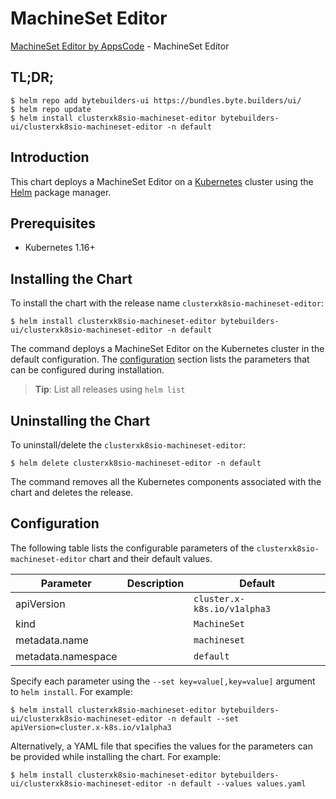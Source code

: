 # MachineSet Editor

[MachineSet Editor by AppsCode](https://byte.builders) - MachineSet Editor

## TL;DR;

```console
$ helm repo add bytebuilders-ui https://bundles.byte.builders/ui/
$ helm repo update
$ helm install clusterxk8sio-machineset-editor bytebuilders-ui/clusterxk8sio-machineset-editor -n default
```

## Introduction

This chart deploys a MachineSet Editor on a [Kubernetes](http://kubernetes.io) cluster using the [Helm](https://helm.sh) package manager.

## Prerequisites

- Kubernetes 1.16+

## Installing the Chart

To install the chart with the release name `clusterxk8sio-machineset-editor`:

```console
$ helm install clusterxk8sio-machineset-editor bytebuilders-ui/clusterxk8sio-machineset-editor -n default
```

The command deploys a MachineSet Editor on the Kubernetes cluster in the default configuration. The [configuration](#configuration) section lists the parameters that can be configured during installation.

> **Tip**: List all releases using `helm list`

## Uninstalling the Chart

To uninstall/delete the `clusterxk8sio-machineset-editor`:

```console
$ helm delete clusterxk8sio-machineset-editor -n default
```

The command removes all the Kubernetes components associated with the chart and deletes the release.

## Configuration

The following table lists the configurable parameters of the `clusterxk8sio-machineset-editor` chart and their default values.

|     Parameter      | Description |           Default           |
|--------------------|-------------|-----------------------------|
| apiVersion         |             | `cluster.x-k8s.io/v1alpha3` |
| kind               |             | `MachineSet`                |
| metadata.name      |             | `machineset`                |
| metadata.namespace |             | `default`                   |


Specify each parameter using the `--set key=value[,key=value]` argument to `helm install`. For example:

```console
$ helm install clusterxk8sio-machineset-editor bytebuilders-ui/clusterxk8sio-machineset-editor -n default --set apiVersion=cluster.x-k8s.io/v1alpha3
```

Alternatively, a YAML file that specifies the values for the parameters can be provided while
installing the chart. For example:

```console
$ helm install clusterxk8sio-machineset-editor bytebuilders-ui/clusterxk8sio-machineset-editor -n default --values values.yaml
```
